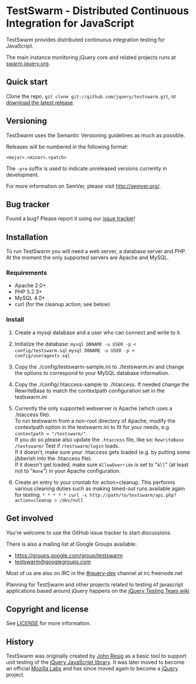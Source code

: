 TestSwarm - Distributed Continuous Integration for JavaScript
=================

TestSwarm provides distributed continuous integration testing for JavaScript.

The main instance monitoring jQuery core and related projects runs at
[swarm.jquery.org](http://swarm.jquery.org/).



Quick start
----------

Clone the repo, `git clone git://github.com/jquery/testswarm.git`, or [download
the latest release](https://github.com/jquery/testswarm/zipball/master).



Versioning
----------

TestSwarm uses the Semantic Versioning guidelines as much as possible.

Releases will be numbered in the following format:

`<major>.<minor>.<patch>`

The `-pre` suffix is used to indicate unreleased versions currently in
development.

For more information on SemVer, please visit http://semver.org/.



Bug tracker
-----------

Found a bug? Please report it using our [issue tracker](https://github.com/jquery/testswarm/issues)!



Installation
-----------

To run TestSwarm you will need a web server, a database server and PHP.
At the moment the only supported servers are Apache and MySQL.

### Requirements

* Apache 2.0+
* PHP 5.2.3+
* MySQL 4.0+
* curl (for the cleanup action; see below)

### Install

1. Create a mysql database and a user who can connect and write to it.

2. Initialize the database: 
   `mysql DBNAME -u USER -p < config/testswarm.sql`
   `mysql DBNAME -u USER -p < config/useragents.sql`

3. Copy the ./config/testswarm-sample.ini to ./testswarm.ini and change the
   options to correspond to your MySQL database information.

4. Copy the ./config/.htaccess-sample to ./htaccess. If needed change the
   RewriteBase to match the contextpath configuration set in the testswarm.ini

5. Currently the only supported webserver is Apache (which uses a .htaccess file).<br/>
   To run testswarm from a non-root directory of Apache, modify the contextpath option in the 
testswarm.ini to fit for your needs, e.g. `contextpath = "/testswarm/"`.<br/>
   If you do so please also update the `.htaccess` file, like so: `RewriteBase /testswarm/`
   Test if `/testswarm/login` loads.<br/>
   If it doesn't, make sure your .htaccess gets loaded (e.g. by putting some jibberish into the
   .htaccess file).<br/>
   If it doesn't get loaded, make sure `AllowOverride` is set to "`All`" (at least not to "`None`")
   in your Apache configuration.

6. Create an entry to your crontab for action=cleanup. This performs various
   cleaning duties such as making timed-out runs available again for testing.
   `* * * * * curl -s http://path/to/testswarm/api.php?action=cleanup > /dev/null`



Get involved
---------------------

You're welcome to use the GitHub issue tracker to start discussions.

There is also a mailing list at Google Groups available:

* https://groups.google.com/group/testswarm
* testswarm@googlegroups.com

Most of us are also on IRC in the 
[#jquery-dev](http://de.irc2go.com/webchat/?net=freenode&room=jquery-dev) channel at irc.freenode.net

Planning for TestSwarm and other projects related to testing of javascript
applications based around jQuery happens on the [jQuery Testing Team
wiki](http://jquerytesting.pbworks.com)



Copyright and license
---------------------

See [LICENSE](https://raw.github.com/jquery/testswarm/master/LICENSE) for more
information.



History
---------------------

TestSwarm was originally created by [John Resig](http://ejohn.org/) as a basic
tool to support unit testing of the [jQuery JavaScript
library](http://jquery.com). It was later moved to become an official [Mozilla
Labs](http://labs.mozilla.com/) and has since moved again to become a
[jQuery](http://jquery.org/) project.
